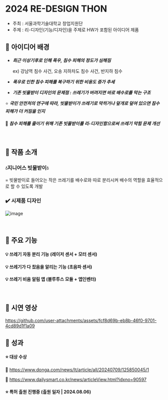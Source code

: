 # 2024 RE-DESIGN THON 
- 주최 : 서울과학기술대학교 창업지원단
- 주제 : 리-디자인(기능/디자인)을 주제로 HW가 포함된 아이디어 제품


## 📌 아이디어 배경 
- ***최근 이상기후로 인해 폭우, 침수 피해의 정도가 심해짐***
 
   ex) 강남역 침수 사건, 오송 지하차도 침수 사건, 반지하 침수

- ***폭우로 인한 침수 피해를 복구하기 위한 비용도 증가 추세***
- ***기존 빗물받이 디자인의 문제점 :  쓰레기가 버려지면 바로 배수로를 막는 구조***

⭐  ***국민 안전처의 연구에 따라, 빗물받이가 쓰레기로 막히거나 덮개로 덮여 있으면 침수 피해가 더 커짐을 인지***

#### 📢   ***침수 피해를 줄이기 위해 기존 빗물받이를 리-디자인함으로써 쓰레기 막힘 문제 개선***

<br> 

## 📌 작품 소개
### 💧지니어스 빗물받이💧 
= 빗물받이로 들어오는 작은 쓰레기를 배수로와 따로 분리시켜 배수의 역할을 효율적으로 할 수 있도록 개발 
### ✔️ 시제품 디자인
![image](https://github.com/user-attachments/assets/42a53175-ef50-4e2c-9012-7dd6edf82a03)

<br>

## 📌 주요 기능
#### 💡 쓰레기 자동 분리 기능 (레이저 센서 + 모터 센서)
#### 💡 쓰레기가 다 찼음을 알리는 기능 (초음파 센서)
#### 💡 쓰레기 비움 알림 앱 (블루투스 모듈 + 앱인벤터)

<br>


## 📌 시연 영상
https://github.com/user-attachments/assets/fcf8d69b-eb8b-46f0-9701-4cd89d1f1a09


## 📌 성과
#### ⭐ 대상 수상

🔗 https://www.donga.com/news/It/article/all/20240709/125850045/1

🔗 https://www.dailysmart.co.kr/news/articleView.html?idxno=90597

#### ⭐ 특허 출원 진행중 (출원 일자 | 2024.08.06) 
